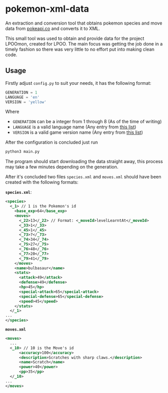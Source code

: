 # pokemon-xml-data

An extraction and conversion tool that obtains pokemon species and move data from [pokeapi.co](pokeapi.co) and converts it to XML.

This small tool was used to obtain and provide data for the project LPOOmon, created for LPOO. The main focus was getting the job done in a timely fashion so there was very little to no effort put into making clean code.

## Usage

Firstly adjust `config.py` to suit your needs, it has the following format:
```python
GENERATION = 1
LANGUAGE = 'en'
VERSION = 'yellow'
```

Where 
  * `GENERATION` can be a integer from 1 through 8 (As of the time of writing)
  * `LANGUAGE` is a valid language name (Any entry from [this list](https://pokeapi.co/api/v2/language/)) 
  * `VERSION` is a valid game version name (Any entry from [this list](https://pokeapi.co/api/v2/version-group/))
 
After the configuration is concluded just run

```sh
python3 main.py
```

The program should start downloading the data straight away, this process may take a few minutes depending on the generation.

After it's concluded two files `species.xml` and `moves.xml` should have been created with the following formats:

**`species.xml`**:

```xml
<species>
  <_1> // 1 is the Pokemon's id
    <base_exp>64</base_exp>
    <moves>
      <_22>13</_22> // Format: <_moveId>levelLearntAt</_moveId>
      <_33>1</_33>
      <_45>1</_45>
      <_73>7</_73>
      <_74>34</_74>
      <_75>27</_75>
      <_76>48</_76>
      <_77>20</_77>
      <_79>41</_79>
    </moves>
    <name>bulbasaur</name>
    <stats>
      <attack>49</attack>
      <defense>49</defense>
      <hp>45</hp>
      <special-attack>65</special-attack>
      <special-defense>65</special-defense>
      <speed>45</speed>
    </stats>
  </_1>
...
</species>
```

**`moves.xml`**   
```xml
<moves>
  ...
  <_10> // 10 is the Move's id
      <accuracy>100</accuracy>
      <description>Scratches with sharp claws.</description>
      <name>Scratch</name>
      <power>40</power>
      <pp>35</pp>
  </_10>
...
</moves>
```
